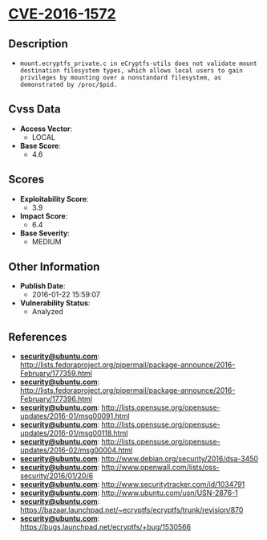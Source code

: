 
# [CVE-2016-1572](https://cve.mitre.org/cgi-bin/cvename.cgi?name=CVE-2016-1572)

## Description

- `mount.ecryptfs_private.c in eCryptfs-utils does not validate mount destination filesystem types, which allows local users to gain privileges by mounting over a nonstandard filesystem, as demonstrated by /proc/$pid.`

## Cvss Data

- **Access Vector**:
  - LOCAL
- **Base Score**:
  - 4.6

## Scores

- **Exploitability Score**:
  - 3.9
- **Impact Score**:
  - 6.4
- **Base Severity**:
  - MEDIUM

## Other Information

- **Publish Date**:
  - 2016-01-22 15:59:07
- **Vulnerability Status**:
  - Analyzed

## References

- **security@ubuntu.com**: http://lists.fedoraproject.org/pipermail/package-announce/2016-February/177359.html
- **security@ubuntu.com**: http://lists.fedoraproject.org/pipermail/package-announce/2016-February/177396.html
- **security@ubuntu.com**: http://lists.opensuse.org/opensuse-updates/2016-01/msg00091.html
- **security@ubuntu.com**: http://lists.opensuse.org/opensuse-updates/2016-01/msg00118.html
- **security@ubuntu.com**: http://lists.opensuse.org/opensuse-updates/2016-02/msg00004.html
- **security@ubuntu.com**: http://www.debian.org/security/2016/dsa-3450
- **security@ubuntu.com**: http://www.openwall.com/lists/oss-security/2016/01/20/6
- **security@ubuntu.com**: http://www.securitytracker.com/id/1034791
- **security@ubuntu.com**: http://www.ubuntu.com/usn/USN-2876-1
- **security@ubuntu.com**: https://bazaar.launchpad.net/~ecryptfs/ecryptfs/trunk/revision/870
- **security@ubuntu.com**: https://bugs.launchpad.net/ecryptfs/+bug/1530566
